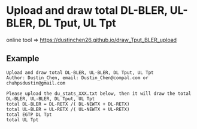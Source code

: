 # Upload and draw total DL-BLER, UL-BLER, DL Tput, UL Tpt

online tool => https://dustinchen26.github.io/draw_Tput_BLER_upload

## Example
```
Upload and draw total DL-BLER, UL-BLER, DL Tput, UL Tpt
Author: Dustin_Chen, email: Dustin_Chen@compal.com or chuhpsdustin@gmail.com

Please upload the du_stats_XXX.txt below, then it will draw the total DL-BLER, UL-BLER, DL Tput, UL Tpt
total DL-BLER = DL-RETX /( DL-NEWTX + DL-RETX)
total UL-BLER = UL-RETX /( UL-NEWTX + UL-RETX)
total EGTP DL Tpt
total UL Tpt

```